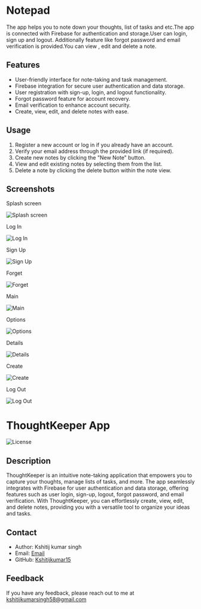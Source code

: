 
# Notepad

The app helps you to note down your thoughts, list of tasks and etc.The app is connected with Firebase for authentication and storage.User can login, sign up and logout. Additionally feature like forgot password and email verification is provided.You can view , edit and delete a note. 


## Features

- User-friendly interface for note-taking and task management.
- Firebase integration for secure user authentication and data storage.
- User registration with sign-up, login, and logout functionality.
- Forgot password feature for account recovery.
- Email verification to enhance account security.
- Create, view, edit, and delete notes with ease.


## Usage

1. Register a new account or log in if you already have an account.
2. Verify your email address through the provided link (if required).
3. Create new notes by clicking the "New Note" button.
4. View and edit existing notes by selecting them from the list.
5. Delete a note by clicking the delete button within the note view.



## Screenshots


Splash screen

![Splash screen](https://github.com/Kshitijkumar15/Notepad/blob/Beginning/splash.png)

Log In

![Log In](https://github.com/Kshitijkumar15/Notepad/blob/Beginning/login.png)

Sign Up

![Sign Up](https://github.com/Kshitijkumar15/Notepad/blob/Beginning/signup.png)

Forget

![Forget](https://github.com/Kshitijkumar15/Notepad/blob/Beginning/forget.png)

Main

![Main](https://github.com/Kshitijkumar15/Notepad/blob/Beginning/main.png)

Options

![Options](https://github.com/Kshitijkumar15/Notepad/blob/Beginning/options.png)

Details

![Details](https://github.com/Kshitijkumar15/Notepad/blob/Beginning/details.png)

Create

![Create](https://github.com/Kshitijkumar15/Notepad/blob/Beginning/create.png)

Log Out

![Log Out](https://github.com/Kshitijkumar15/Notepad/blob/Beginning/logout.png)


# ThoughtKeeper App

![License](https://img.shields.io/badge/license-MIT-blue.svg)

## Description

ThoughtKeeper is an intuitive note-taking application that empowers you to capture your thoughts, manage lists of tasks, and more. The app seamlessly integrates with Firebase for user authentication and data storage, offering features such as user login, sign-up, logout, forgot password, and email verification. With ThoughtKeeper, you can effortlessly create, view, edit, and delete notes, providing you with a versatile tool to organize your ideas and tasks.



## Contact

- Author: Kshitij kumar singh
- Email: [Email](kshitijkumarsingh58@gmail.com)
- GitHub: [Kshitijkumar15](https://github.com/kshitijkumar15)


## Feedback

If you have any feedback, please reach out to me at kshitijkumarsingh58@gmail.com




